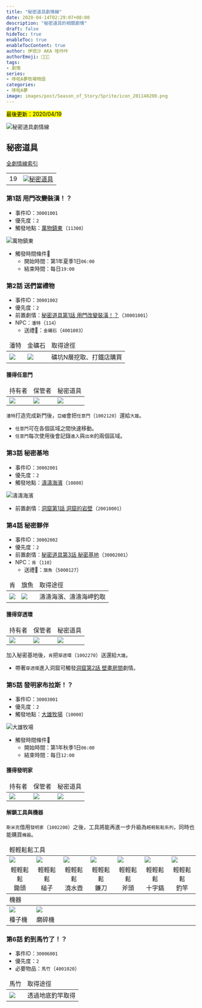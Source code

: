```yaml
---
title: "秘密道具劇情線"
date: 2020-04-14T02:29:07+08:00
description: "秘密道具的相關劇情"
draft: false
hideToc: true
enableToc: true
enableTocContent: true
author: 伊琉沙 AKA 哇咔咔
authorEmoji: 👩🏿‍🚀
tags: 
- 劇情
series:
- 哆啦A夢牧場物語
categories:
- 哆啦A夢
image: images/post/Season_of_Story/Sprite/icon_201140200.png
---
```

<mark>最後更新：2020/04/19</mark>

![秘密道具劇情線](/images/post/Season_of_Story/Sprite/icon_1002260.png)
## 秘密道具
[全劇情線索引](../doraemon-story-index/#劇情線)
<table>
    <tr>
        <td>19</td>
        <td align="center"><a href="../doraemon-story-19"><img src= "/images/post/Season_of_Story/Sprite/icon_201140200.png">秘密道具</a></td>
    </tr>
</table>

### 第1話 用門改變裝潢！？
+ 事件ID：`30001001`
+ 優先度：`2`
+ 觸發地點：[萬物鎮東](../doraemon-story-map-11300-east-natura)（`11300`）

![萬物鎮東](/images/post/Season_of_Story/Map/11300.png)
+ 觸發時間條件📆
    + 開始時間：第1年夏季1日`06:00`
    + 結束時間：每日`19:00`

### 第2話 送們當禮物
+ 事件ID：`30001002`
+ 優先度：`2`
+ 前置劇情：[秘密道具第1話 用門改變裝潢！？](#第1話-用門改變裝潢)（`30001001`）
+ NPC：`潘特`（`114`）
    + 送禮🎁：`金礦石`（`4001003`）
<table>
    <thead>
        <tr>
            <td>潘特</td>
            <td>金礦石</td>
            <td>取得途徑</td>
        </tr>
    </thead>
    <tr>
        <td><img src= "/images/post/Season_of_Story/Sprite/icon_201041140.png"></td>
        <td><img src= "/images/post/Season_of_Story/Sprite/icon_4001003.png"></td>
        <td>礦坑N層挖取、打鐵店購買</td>
    </tr>
</table>

#### 獲得任意門
<table>
    <thead>
        <tr>
            <td>持有者</td>
            <td>保管者</td>
            <td>秘密道具</td>
        </tr>
    </thead>
    <tr>
        <td><img src= "/images/post/Season_of_Story/Sprite/icon_201041200.png"></td>
        <td><img src= "/images/post/Season_of_Story/Sprite/icon_201041000.png"></td>
        <td><img src= "/images/post/Season_of_Story/Sprite/icon_1002120.png"></td>
    </tr>
</table>

`潘特`打造完成新門後，`亞緬`會把`任意門`（`1002120`）還給`大雄`。
+ `任意門`可在各個區域之間快速移動。
+ `任意門`每次使用後會記錄`進入`與`出來`的兩個區域。

### 第3話 秘密基地
+ 事件ID：`30002001`
+ 優先度：`2`
+ 觸發地點：[濤濤海濱](../doraemon-story-map-10800-zazan-beach)（`10800`）

![濤濤海濱](/images/post/Season_of_Story/Map/10800.png)
+ 前置劇情：[洞窟第1話 洞窟的岩壁](../doraemon-story-20#第1話-洞窟的岩壁)（`20010001`）

### 第4話 秘密夥伴
+ 事件ID：`30002002`
+ 優先度：`2`
+ 前置劇情：[秘密道具第3話 秘密基地](#第3話-秘密基地)（`30002001`）
+ NPC：`肯`（`110`）
    + 送禮🎁：`旗魚`（`5000127`）
<table>
    <thead>
        <tr>
            <td>肯</td>
            <td>旗魚</td>
            <td>取得途徑</td>
        </tr>
    </thead>
    <tr>
        <td><img src= "/images/post/Season_of_Story/Sprite/icon_201041100.png"></td>
        <td><img src= "/images/post/Season_of_Story/Sprite/icon_5000127.png"></td>
        <td>濤濤海濱、濤濤海岬釣取</td>
    </tr>
</table>

#### 獲得穿透環
<table>
    <thead>
        <tr>
            <td>持有者</td>
            <td>保管者</td>
            <td>秘密道具</td>
        </tr>
    </thead>
    <tr>
        <td><img src= "/images/post/Season_of_Story/Sprite/icon_201041100.png"></td>
        <td><img src= "/images/post/Season_of_Story/Sprite/icon_201041000.png"></td>
        <td><img src= "/images/post/Season_of_Story/Sprite/icon_1002270.png"></td>
    </tr>
</table>

加入秘密基地後，`肯`把`穿透環`（`1002270`）送還給`大雄`。
+ 帶著`穿透環`進入洞窟可觸發[洞窟第2話 壁畫房間](../doraemon-story-20#第2話-壁畫房間)劇情。

### 第5話 發明家布拉斯！？
+ 事件ID：`30003001`
+ 優先度：`2`
+ 觸發地點：[大雄牧場](../doraemon-story-map-10000-nobita-farm)（`10000`）

![大雄牧場](/images/post/Season_of_Story/Map/10000.png)
+ 觸發時間條件📆
    + 開始時間：第1年秋季1日`06:00`
    + 結束時間：每日`12:00`

#### 獲得發明家
<table>
    <thead>
        <tr>
            <td>持有者</td>
            <td>保管者</td>
            <td>秘密道具</td>
        </tr>
    </thead>
    <tr>
        <td><img src= "/images/post/Season_of_Story/Sprite/icon_201041160.png"></td>
        <td><img src= "/images/post/Season_of_Story/Sprite/icon_201041150.png"></td>
        <td><img src= "/images/post/Season_of_Story/Sprite/icon_1002200.png"></td>
    </tr>
</table>

#### 解鎖工具與機器
`斯米克`借用`發明家`（`1002200`）之後，工具將能再進一步升級為`輕輕鬆鬆系列`，同時也能購買`機器`。
<table>
    <thead>
        <tr>
            <td colspan="7">輕輕鬆鬆工具</td>
        </tr>
    </thead>
    <tr>
        <td><img src= "/images/post/Season_of_Story/Sprite/icon_1001005.png"></td>
        <td><img src= "/images/post/Season_of_Story/Sprite/icon_1001015.png"></td>
        <td><img src= "/images/post/Season_of_Story/Sprite/icon_1001025.png"></td>
        <td><img src= "/images/post/Season_of_Story/Sprite/icon_1001035.png"></td>
        <td><img src= "/images/post/Season_of_Story/Sprite/icon_1001045.png"></td>
        <td><img src= "/images/post/Season_of_Story/Sprite/icon_1001055.png"></td>
        <td><img src= "/images/post/Season_of_Story/Sprite/icon_1001065.png"></td>
    </tr>
    <tr>
        <td align="center">輕輕鬆鬆<br>鋤頭</td>
        <td align="center">輕輕鬆鬆<br>槌子</td>
        <td align="center">輕輕鬆鬆<br>澆水壺</td>
        <td align="center">輕輕鬆鬆<br>鐮刀</td>
        <td align="center">輕輕鬆鬆<br>斧頭</td>
        <td align="center">輕輕鬆鬆<br>十字鎬</td>
        <td align="center">輕輕鬆鬆<br>釣竿</td>
    </tr>
    <thead>
        <tr>
            <td colspan="7">機器</td>
        </tr>
    </thead>
    <tr>
        <td><img src= "/images/post/Season_of_Story/Sprite/icon_201080090.png"></td>
        <td><img src= "/images/post/Season_of_Story/Sprite/icon_201080100.png"></td>
    </tr>
    <tr>
        <td>種子機</td>
        <td>磨碎機</td>
    </tr>
</table>

### 第6話 釣到馬竹了！？
+ 事件ID：`30006001`
+ 優先度：`2`
+ 必要物品：`馬竹`（`4001020`）
<table>
    <thead>
        <tr>
            <td>馬竹</td>
            <td>取得途徑</td>
        </tr>
    </thead>
    <tr>
        <td><img src= "/images/post/Season_of_Story/Sprite/icon_4001020.png"></td>
        <td>透過地底釣竿取得</td>
    </tr>
</table>